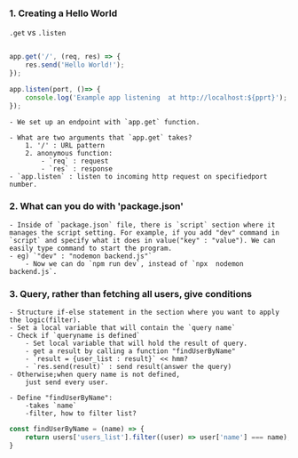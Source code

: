 
### 1. Creating a Hello World


`.get` vs `.listen`
```js

app.get('/', (req, res) => {
	res.send('Hello World!');
});

app.listen(port, ()=> {
	console.log('Example app listening  at http://localhost:${pprt}');
});

```
	- We set up an endpoint with `app.get` function. 
	
	- What are two arguments that `app.get` takes?
		1. '/' : URL pattern
		2. anonymous function:
			- `req` : request
			- `res` : response
	- `app.listen` : listen to incoming http request on specifiedport number.


### 2. What can you do with 'package.json'
	- Inside of `package.json` file, there is `script` section where it manages the script setting. For example, if you add "dev" command in `script` and specify what it does in value("key" : "value"). We can easily type command to start the program.  
	- eg) `"dev" : "nodemon backend.js"`
		- Now we can do `npm run dev`, instead of `npx  nodemon backend.js`.


### 3. Query, rather than fetching all users, give conditions
	- Structure if-else statement in the section where you want to apply the logic(filter).
	- Set a local variable that will contain the `query name`
	- Check if `queryname is defined`
		- Set local variable that will hold the result of query.
		- get a result by calling a function "findUserByName"
		- `result = {user_list : result}` << hmm?
		- `res.send(result)` : send result(answer the query)
	- Otherwise;when query name is not defined,
		just send every user.

	- Define "findUserByName":
		-takes `name` 
		-filter, how to filter list?
```js
const findUserByName = (name) => {
	return users['users_list'].filter((user) => user['name'] === name);
}
```
